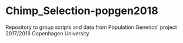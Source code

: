 # Chimp_Selection-popgen2018
Repository to group scripts and data from Population Genetics' project 2017/2018 Copenhagen University
